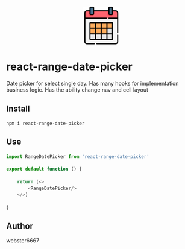 <p align="center" style="text-align:center">
    <img src="./illustration.svg" alt="illustration" width="100"/>
</p>

# react-range-date-picker
Date picker for select single day.
Has many hooks for implementation business logic.
Has the ability change nav and cell layout


## Install

```
npm i react-range-date-picker
```

## Use
```typescript jsx
import RangeDatePicker from 'react-range-date-picker'

export default function () {
    
    return (<>
        <RangeDatePicker/>
    </>)
    
}
```

## Author
webster6667
